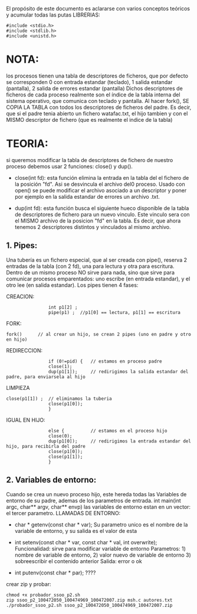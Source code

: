 El propósito de este documento es aclararse con varios conceptos teóricos y acumular todas las putas
LIBRERIAS:
```
#include <stdio.h>
#include <stdlib.h>
#include <unistd.h>
```


# NOTA: 
los procesos tienen una tabla de descriptores de ficheros, que por defecto se corresponden 0
con entrada estandar (teclado), 1 salida estandar (pantalla), 2 salida de errores estandar (pantalla)
Dichos descriptores de ficheros de cada proceso realmente son el índice de la tabla interna 
del sistema operativo, que comunica con teclado y pantalla.
Al hacer fork(), SE COPIA LA TABLA con todos los descriptores de ficheros del padre. Es decir, que
si el padre tenia abierto un fichero watafac.txt, el hijo tambien y con el MISMO descriptor de fichero
(que es realmente el indice de la tabla)

# TEORIA: 
si queremos modificar la tabla de descriptores de fichero de nuestro proceso debemos usar 
2 funciones: close() y dup().

- close(int fd): esta función elimina la entrada en la tabla del el fichero de la posición "fd".
Asi se desvincula el archivo del0 proceso. Usado con open() se puede modificar el archivo asociado
a un descriptor y poner por ejemplo en la salida estandar de errores un archivo .txt.

- dup(int fd): esta función busca el siguiente hueco disponible de la tabla de descriptores de 
fichero para un nuevo vinculo. Este vinculo sera con el MISMO archivo de la posicion "fd" en la tabla.
Es decir, que ahora tenemos 2 descriptores distintos y vinculados al mismo archivo.

## 1. Pipes: 
Una tubería es un fichero especial, que al ser creada con pipe(), reserva 2 entradas de la 
tabla (con 2 fd), una para lectura y otra para escritura. Dentro de un mismo proceso NO sirve para 
nada, sino que sirve para comunicar procesos emparentados: uno escribe (en entrada estandar), y el 
otro lee (en salida estandar). Los pipes tienen 4 fases:

CREACION:       
```
                int p1[2] ;
                pipe(p1) ;  //p1[0] == lectura, p1[1] == escritura
```
FORK:
```
fork()      // al crear un hijo, se crean 2 pipes (uno en padre y otro en hijo)
```

REDIRECCION:
```            
                if (0!=pid) {   // estamos en proceso padre
                close(1);
                dup(p1[1]);     // redirigimos la salida estandar del padre, para enviarsela al hijo 
```
LIMPIEZA        
```
close(p1[1]) ;  // eliminamos la tuberia
                close(p1[0]);
                }
```
IGUAL EN HIJO:
```
                else {          // estamos en el proceso hijo
                close(0);
                dup(p1[0]);     // redirigimos la entrada estandar del hijo, para recibirla del padre
                close(p1[0]);
                close(p1[1]);
                }
```

## 2. Variables de entorno:
Cuando se crea un nuevo proceso hijo, este hereda todas las Variables de
entorno de su padre, ademas de los parametros de entrada.
int main(int argc, char** argv, char** envp) las variables de entorno estan en un vector: el tercer 
parametro.
LLAMADAS DE ENTORNO: 
- char * getenv(const char * var); 
Su parametro unico es el nombre de la variable de entorno, y su salida es el valor de esta

- int setenv(const char * var, const char * val, int overwrite);
Funcionalidad: sirve para modificar variable de entorno
Parametros: 1) nombre de variable de entorno, 2) valor nuevo de variable de entorno 3) sobreescribir
el contenido anterior
Salida: error o ok

- int putenv(const char * par); ????


crear zip y probar:

```
chmod +x probador_ssoo_p2.sh
zip ssoo_p2_100472050_100474969_100472007.zip msh.c autores.txt
./probador_ssoo_p2.sh ssoo_p2_100472050_100474969_100472007.zip
```